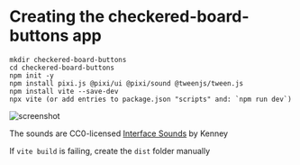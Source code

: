 # Creating the checkered-board-buttons app

    mkdir checkered-board-buttons
    cd checkered-board-buttons
    npm init -y
    npm install pixi.js @pixi/ui @pixi/sound @tweenjs/tween.js
    npm install vite --save-dev
    npx vite (or add entries to package.json "scripts" and: `npm run dev`)

![screenshot](https://raw.github.com/afarber/pixi-questions/master/checkered-board-buttons/screenshot.gif)

The sounds are CC0-licensed [Interface Sounds](https://kenney.nl/assets/interface-sounds) by Kenney

If `vite build` is failing, create the `dist` folder manually
